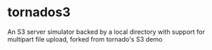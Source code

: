 tornados3
=========

An S3 server simulator backed by a local directory with support for multipart file upload, forked from tornado's S3 demo
